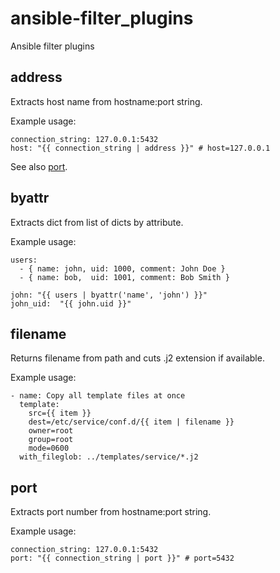 # ansible-filter_plugins
Ansible filter plugins

## address ##
Extracts host name from hostname:port string.

Example usage:

```
connection_string: 127.0.0.1:5432
host: "{{ connection_string | address }}" # host=127.0.0.1
```

See also [port](#port).

## byattr ##
Extracts dict from list of dicts by attribute.

Example usage:

```
users:
  - { name: john, uid: 1000, comment: John Doe }
  - { name: bob,  uid: 1001, comment: Bob Smith }

john: "{{ users | byattr('name', 'john') }}"
john_uid:  "{{ john.uid }}"
```

## filename ##
Returns filename from path and cuts .j2 extension if available.

Example usage:

```
- name: Copy all template files at once 
  template:
    src={{ item }}
    dest=/etc/service/conf.d/{{ item | filename }}
    owner=root
    group=root
    mode=0600
  with_fileglob: ../templates/service/*.j2
```

## port ##
Extracts port number from hostname:port string.

Example usage:

```
connection_string: 127.0.0.1:5432
port: "{{ connection_string | port }}" # port=5432
```
